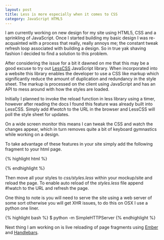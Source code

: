 ```yaml
---
layout: post
title: Less is more especially when it comes to CSS
category: JavaScript HTML5
---
```


I am currently working on new design for my site using HTML5, CSS and a sprinkling of JavaScript. Once I started building my basic design I was re-acquainted with a process that really, really annoys me; the constant tweak refresh loop associated with building a design. So in true yak shaving fashion I decided to find a solution to this problem.

After considering the issue for a bit it dawned on me that this may be a good excuse to try out [LessCSS](http://lesscss.org "LessCSS Website") JavaScript library. When incorporated into a website this library enables the developer to use a CSS like markup which significantly reduce the amount of duplication and redundancy in the style sheet. The markup is processed on the client using JavaScript and has an API to mess around with how the styles are loaded.

Initially I planned to invoke the reload function in less library using a timer, however after reading the docs I found this feature was already built into LessCSS. Simply add _#!watch_ to the URL in the browser and LessCSS will poll the style sheet for updates.

On a wide screen monitor this means I can tweak the CSS and watch the changes appear, which in turn removes quite a bit of keyboard gymnastics while working on a design.

To take advantage of these features in your site simply add the following fragment to your html page.

{% highlight html %}
<link rel="stylesheet/less" type="text/css" href="css/styles.less">
<script src="js/libs/less.js" type="text/javascript"></script>
{% endhighlight %}

Then move all your styles to _css/styles.less_ within your mockup/site and reload the page. To enable auto reload of the _styles.less_ file append #!watch to the URL and refresh the page.

One thing to note is you will need to serve the site using a web server of some sort otherwise you will get XHR issues, to do this on OSX I use a python one liner.

{% highlight bash %}
$ python -m SimpleHTTPServer
{% endhighlight %}

Next thing I am working on is live reloading of page fragments using [Ember](http://emberjs.com/ "Ember Website") and [Handlebars](http://handlebarsjs.com/ "Handlebars Website").

